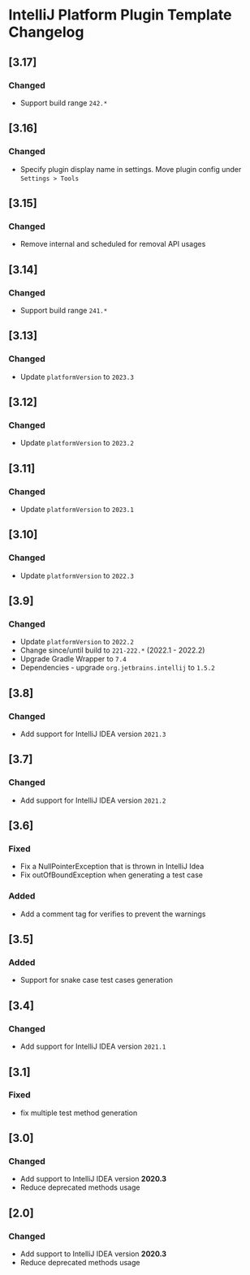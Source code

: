 <!-- Keep a Changelog guide -> https://keepachangelog.com -->

# IntelliJ Platform Plugin Template Changelog
## [3.17]
### Changed
- Support build range `242.*`

## [3.16]
### Changed
- Specify plugin display name in settings. Move plugin config under `Settings > Tools`

## [3.15]
### Changed
- Remove  internal and scheduled for removal API usages
 
## [3.14]
### Changed
- Support build range `241.*`

## [3.13]
### Changed
- Update `platformVersion` to `2023.3`

## [3.12]
### Changed
- Update `platformVersion` to `2023.2`

## [3.11]
### Changed
- Update `platformVersion` to `2023.1`

## [3.10]
### Changed
- Update `platformVersion` to `2022.3`

## [3.9]
### Changed
- Update `platformVersion` to `2022.2`
- Change since/until build to `221-222.*` (2022.1 - 2022.2)
- Upgrade Gradle Wrapper to `7.4`
- Dependencies - upgrade `org.jetbrains.intellij` to `1.5.2`

## [3.8]
### Changed
- Add support for IntelliJ IDEA version `2021.3`

## [3.7]
### Changed
- Add support for IntelliJ IDEA version `2021.2`

## [3.6]
### Fixed
- Fix a NullPointerException that is thrown in IntelliJ Idea
- Fix outOfBoundException when generating a test case
### Added
- Add a comment tag for verifies to prevent the warnings

## [3.5]
### Added
- Support for snake case test cases generation

## [3.4]
### Changed
- Add support for IntelliJ IDEA version `2021.1`

## [3.1]
### Fixed
- fix multiple test method generation

## [3.0]
### Changed
- Add support to IntelliJ IDEA version **2020.3**
- Reduce deprecated methods usage 

## [2.0]
### Changed
- Add support to IntelliJ IDEA version **2020.3**
- Reduce deprecated methods usage 